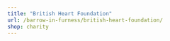 ```yaml
---
title: "British Heart Foundation"
url: /barrow-in-furness/british-heart-foundation/
shop: charity
---
```

